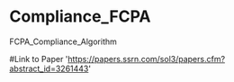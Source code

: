 # Compliance_FCPA
FCPA_Compliance_Algorithm

#Link to Paper
'https://papers.ssrn.com/sol3/papers.cfm?abstract_id=3261443'

